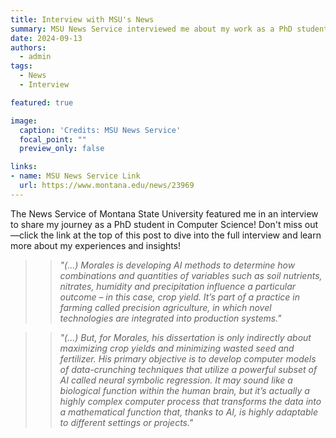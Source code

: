 ```yaml
---
title: Interview with MSU's News  
summary: MSU News Service interviewed me about my work as a PhD student
date: 2024-09-13
authors:
  - admin
tags:
  - News
  - Interview

featured: true

image:
  caption: 'Credits: MSU News Service'
  focal_point: ""
  preview_only: false

links:
- name: MSU News Service Link
  url: https://www.montana.edu/news/23969
---
```


The News Service of Montana State University featured me in an interview to share my journey as a PhD student in 
Computer Science! 
Don't miss out—click the link at the top of this post to dive into the full interview and learn more about my experiences and insights!


> <blockquote style="font-style: italic; ;">
> "(...) Morales is developing AI methods to determine how combinations and quantities of variables such as soil nutrients, nitrates, humidity and precipitation influence a particular outcome – in this case, crop yield. It’s part of a practice in farming called precision agriculture, in which novel technologies are integrated into production systems."
> </blockquote>


> <blockquote style="font-style: italic; ;">
> "(...) But, for Morales, his dissertation is only indirectly about maximizing crop yields and minimizing wasted seed and fertilizer. His primary objective is to develop computer models of data-crunching techniques that utilize a powerful subset of AI called neural symbolic regression. It may sound like a biological function within the human brain, but it’s actually a highly complex computer process that transforms the data into a mathematical function that, thanks to AI, is highly adaptable to different settings or projects."
> </blockquote>